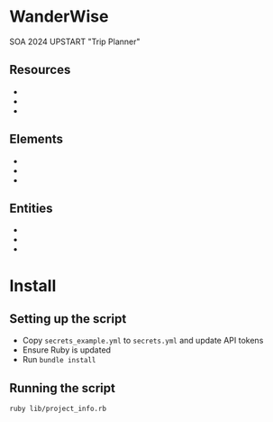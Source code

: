 # WanderWise
SOA 2024 UPSTART "Trip Planner"

## Resources

- 
- 
- 

## Elements

-
-
-

## Entities

-
-
-

# Install

## Setting up the script

- Copy `secrets_example.yml` to `secrets.yml` and update API tokens
- Ensure Ruby is updated
- Run `bundle install`

## Running the script

```
ruby lib/project_info.rb
```